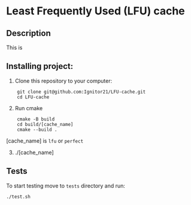 # Least Frequently Used (LFU) cache

## Description
This is 

## Installing project:
1. Clone this repository to your computer:
```
    git clone git@github.com:Ignitor21/LFU-cache.git
    cd LFU-cache
```
2. Run cmake
```
    cmake -B build
    cd build/[cache_name] 
    cmake --build .
```

[cache_name] is `lfu` or `perfect`

3. ./[cache_name]

## Tests
To start testing move to `tests` directory and run:

 ```
./test.sh
```